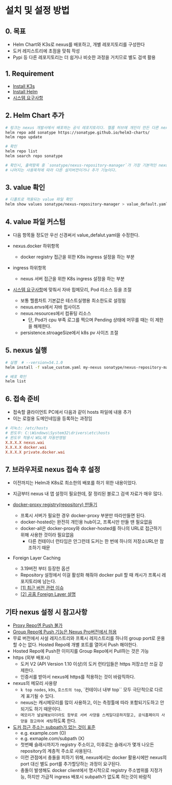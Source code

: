 # 설치 및 설정 방법

## 0. 목표

- Helm Chart와 K3s로 nexus를 배포하고, 개별 레포지토리를 구성한다
- 도커 레지스트리에 초점을 맞춰 작성
- Pypi 등 다른 레포지토리는 더 쉽거나 비슷한 과정을 거치므로 별도 검색 활용

## 1. Requirement

- [Install K3s](https://docs.k3s.io/quick-start)
- [Install Helm](https://helm.sh/docs/intro/install/)
- [시스템 요구사항](https://help.sonatype.com/repomanager3/product-information/sonatype-nexus-repository-system-requirements)

## 2. Helm Chart 추가

```sh
# 링크는 nexus 개발사에서 배포하는 공식 레포지토리다. 헬름 허브에 개인이 만든 다른 nexus 차트도 있다.
helm repo add sonatype https://sonatype.github.io/helm3-charts/
helm repo update

# 확인
helm repo list
helm search repo sonatype

# 확인시, 출력항목 중 `sonatype/nexus-repository-manager`가 가장 기본적인 nexus에 해당한다.
# 나머지는 사용목적에 따라 다른 설치버전이거나 추가 기능이다.
```

## 3. value 확인

```sh
# 디폴트로 적용되는 value 파일 확인
helm show values sonatype/nexus-repository-manager > value_default.yaml
```

## 4. value 파일 커스텀

- 다음 항목들 정도만 우선 신경써서 value_defalut.yaml을 수정한다.

- nexus.docker 하위항목
  - docker registry 접근을 위한 K8s ingress 설정을 하는 부분
- ingress 하위항목
  - nexus 서버 접근을 위한 K8s ingress 설정을 하는 부분
- [시스템 요구사항](https://help.sonatype.com/repomanager3/product-information/sonatype-nexus-repository-system-requirements)에 맞춰서 자바 힙메모리, Pod 리소스 등을 조절
  - 보통 헬름차트 기본값은 테스트실행용 최소한도로 설정됨
  - nexus.envs에서 자바 힙사이즈
  - nexus.resources에서 컴퓨팅 리소스
    - 단, Pod가 cpu 부족 로그를 찍으며 Pending 상태에 머무를 때는 이 제한을 해제한다.
  - persistence.stroageSize에서 k8s pv 사이즈 조절

## 5. nexus 실행

```sh
# 실행  # --version=54.1.0
helm install -f value_custom.yaml my-nexus sonatype/nexus-repository-manager

# 배포 확인
helm list
```

## 6. 접속 준비

- 접속할 클라이언트 PC에서 다음과 같이 hosts 파일에 내용 추가
- 이는 로컬용 도메인네임을 등록하는 과정임

```conf
# 리눅스: /etc/hosts
# 윈도우: C:\Windows\System32\drivers\etc\hosts
# 윈도우 적용시 WSL에 자동반영됨
X.X.X.X nexus.wai
X.X.X.X docker.wai
X.X.X.X private.docker.wai
```

## 7. 브라우저로 nexus 접속 후 설정

- 이전까지는 Helm과 K8s로 최소한의 배포를 하기 위한 내용이었다.
- 지금부터 nexus 내 앱 설정이 필요한데, 잘 정리된 블로그 검색 자료가 매우 많다.

- [docker-proxy registry(repository) 만들기](https://mtijhof.wordpress.com/2018/07/23/using-nexus-oss-as-a-proxy-cache-for-docker-images/)
  - 프록시 서버가 필요한 경우 docker-proxy 부분만 따라만들면 된다.
  - docker-hosted는 완전히 개인용 hub이고, 프록시만 만들 땐 필요없음
  - docker-all은 docker-proxy와 docker-hosted를 하나의 URL로 접근하기 위해 사용한 것이라 필요없음
    - 다른 컨테이너 런타임은 안그런데 도커는 한 번에 하나의 저장소URL만 참조하기 때문

- Foreign Layer Caching
  - 3.19버전 부터 등장한 옵션
  - Repository 설정에서 이걸 활성화 해줘야 docker pull 할 때 캐시가 프록시 레포지토리에 남는다.
  - [[1] 최근 버전 관련 이슈](https://community.sonatype.com/t/caching-images-on-docker-proxy-repository/3496/4)
  - [[2] 공홈 Foreign Layer 설명](https://help.sonatype.com/repomanager3/nexus-repository-administration/formats/docker-registry/foreign-layers)

## 기타 nexus 설정 시 참고사항

- [Proxy Repo엔 Push 불가](https://help.sonatype.com/repomanager3/nexus-repository-administration/formats/docker-registry/pushing-images)
- [Group Repo에 Push 기능은 Nexus Pro버전에서 허용](https://help.sonatype.com/repomanager3/nexus-repository-administration/formats/docker-registry/pushing-images-to-a-group-repository)
- 무료 버전에서 사설 레지스트리와 프록시 레지스트리를 하나의 group port로 운용할 수는 없다. Hosted Repo에 개별 포트를 열어서 Push 해야한다.
- Hosted Repo에 Push한 이미지를 Group Repo에서 Pull하는 것은 가능
- https (외부 배포시)
  - 도커 V2 (API Version 1.10 이상)의 도커 런타임들은 https 저장소만 쓰길 강제한다.
  - 인증서를 받아서 nexus에 https를 적용하는 것이 바람직하다.
- nexus의 메모리 사용량
  - `k top nodes`, `k9s`, `호스트의 top`, `컨테이너 내부 top`` 모두 극단적으로 다르게 표기될 수 있다.
  - nexus는 캐시메모리를 많이 사용하고, 이는 측정툴에 따라 포함되기도하고 안되기도 하기 때문이다.
  - `메모리가 널널해보이더라도 함부로 서버 사양을 스케일다운하지말고, 공식홈페이지 사양을 참고하여 세팅`하도록 한다.
- [도커 접근 주소는 subpath가 없는 것이 표준](https://github.com/GoogleContainerTools/jib/issues/2466#issuecomment-630978206)
  - e.g. example.com (O)
  - e.g. exmaple.com/subpath (X)
  - 첫번째 슬래시까지가 registry 주소이고, 이후로는 슬래시가 몇개 나오든 repository의 계층적 주소로 사용된다.
  - 이런 관점에서 충돌을 피하기 위해, nexus에서는 docker 활용시에만 nexus의 port 대신 별도 port를 추가할당하는 과정이 요구된다.
  - 충돌이 발생해도 docker client에서 명시적으로 registry 주소범위를 지정가능, 하지만 가급적 ingress 배포시 subpath가 없도록 하는것이 바람직
  